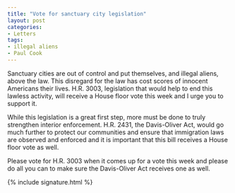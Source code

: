 ```yaml
---
title: "Vote for sanctuary city legislation"
layout: post
categories:
- Letters
tags:
- illegal aliens
- Paul Cook
---
```


Sanctuary cities are out of control and put themselves, and illegal aliens, above the law. This disregard for the law has cost scores of innocent Americans their lives. H.R. 3003, legislation that would help to end this lawless activity, will receive a House floor vote this week and I urge you to support it.

While this legislation is a great first step, more must be done to truly strengthen interior enforcement. H.R. 2431, the Davis-Oliver Act, would go much further to protect our communities and ensure that immigration laws are observed and enforced and it is important that this bill receives a House floor vote as well.

Please vote for H.R. 3003 when it comes up for a vote this week and please do all you can to make sure the Davis-Oliver Act receives one as well.

{% include signature.html %}
